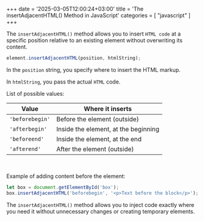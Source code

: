 +++
date = '2025-03-05T12:00:24+03:00'
title = 'The insertAdjacentHTML() Method in JavaScript'
categories = [ "javascript" ]
+++

The `insertAdjacentHTML()` method allows you to insert `HTML code` at a specific position relative to an existing element without overwriting its content.

```js
element.insertAdjacentHTML(position, htmlString);
```

In the `position` string, you specify where to insert the HTML markup.

In `htmlString`, you pass the actual `HTML` code.

List of possible values:

| Value           | Where it inserts                    |
|-----------------|-------------------------------------|
| `'beforebegin'` | Before the element (outside)        |
| `'afterbegin'`  | Inside the element, at the beginning|
| `'beforeend'`   | Inside the element, at the end      |
| `'afterend'`    | After the element (outside)         |

<br />

Example of adding content before the element:

```js
let box = document.getElementById('box');
box.insertAdjacentHTML('beforebegin', '<p>Text before the block</p>');
```

The `insertAdjacentHTML()` method allows you to inject code exactly where you need it without unnecessary changes or creating temporary elements.
